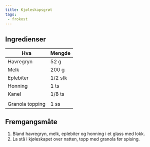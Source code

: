 ```yaml
---
title: Kjøleskapsgrøt
tags: 
 - frokost
---
```


## Ingredienser

Hva 		| Mengde
---		| ---
Havregryn	| 52 g
Melk		| 200 g
Eplebiter	| 1/2 stk
Honning		| 1 ts
Kanel		| 1/8 ts
		|
Granola topping	| 1 ss

## Fremgangsmåte

1. Bland havregryn, melk, eplebiter og honning i et glass med lokk.
2. La stå i kjøleskapet over natten, topp med granola før spising.
